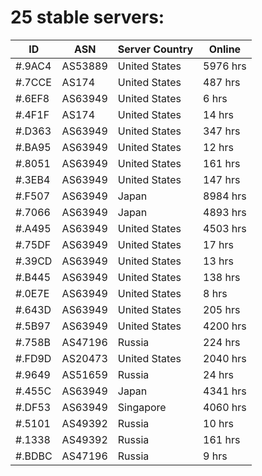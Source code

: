 # 25 stable servers:

| ID | ASN | Server Country | Online |
| ------ | ------ | ------ | ------ |
| #.9AC4 | AS53889 | United States | 5976 hrs |
| #.7CCE | AS174 | United States | 487 hrs |
| #.6EF8 | AS63949 | United States | 6 hrs |
| #.4F1F | AS174 | United States | 14 hrs |
| #.D363 | AS63949 | United States | 347 hrs |
| #.BA95 | AS63949 | United States | 12 hrs |
| #.8051 | AS63949 | United States | 161 hrs |
| #.3EB4 | AS63949 | United States | 147 hrs |
| #.F507 | AS63949 | Japan | 8984 hrs |
| #.7066 | AS63949 | Japan | 4893 hrs |
| #.A495 | AS63949 | United States | 4503 hrs |
| #.75DF | AS63949 | United States | 17 hrs |
| #.39CD | AS63949 | United States | 13 hrs |
| #.B445 | AS63949 | United States | 138 hrs |
| #.0E7E | AS63949 | United States | 8 hrs |
| #.643D | AS63949 | United States | 205 hrs |
| #.5B97 | AS63949 | United States | 4200 hrs |
| #.758B | AS47196 | Russia | 224 hrs |
| #.FD9D | AS20473 | United States | 2040 hrs |
| #.9649 | AS51659 | Russia | 24 hrs |
| #.455C | AS63949 | Japan | 4341 hrs |
| #.DF53 | AS63949 | Singapore | 4060 hrs |
| #.5101 | AS49392 | Russia | 10 hrs |
| #.1338 | AS49392 | Russia | 161 hrs |
| #.BDBC | AS47196 | Russia | 9 hrs |

